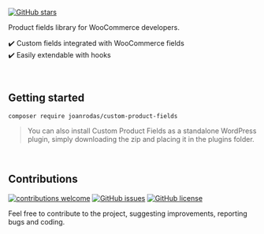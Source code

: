 [![GitHub stars](https://img.shields.io/github/stars/joanrodas/custom-product-fields?style=for-the-badge)](https://github.com/joanrodas/custom-product-fields/stargazers)

Product fields library for WooCommerce developers.

✔️  Custom fields integrated with WooCommerce fields\
✔️  Easily extendable with hooks

<br/>

## Getting started

`composer require joanrodas/custom-product-fields`

> You can also install Custom Product Fields as a standalone WordPress plugin, simply downloading the zip and placing it in the plugins folder.

<br>

## Contributions
[![contributions welcome](https://img.shields.io/badge/contributions-welcome-brightgreen.svg?style=for-the-badge)](https://github.com/joanrodas/custom-product-fields/issues)
[![GitHub issues](https://img.shields.io/github/issues/joanrodas/custom-product-fields?style=for-the-badge)](https://github.com/joanrodas/custom-product-fields/issues)
[![GitHub license](https://img.shields.io/github/license/joanrodas/custom-product-fields?style=for-the-badge)](https://github.com/joanrodas/custom-product-fields/blob/main/LICENSE)


Feel free to contribute to the project, suggesting improvements, reporting bugs and coding.
